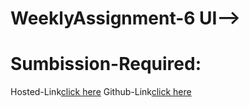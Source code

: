 # WeeklyAssignment-6 UI-->

# Sumbission-Required:
Hosted-Link[click here](https://namishagurunani.github.io/WeeklyAssignment-6/)
Github-Link[click here](https://github.com/namishagurunani/WeeklyAssignment-6)
